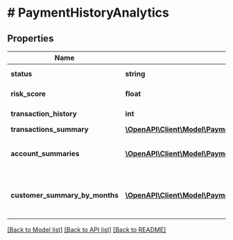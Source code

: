 # # PaymentHistoryAnalytics

## Properties

Name | Type | Description | Notes
------------ | ------------- | ------------- | -------------
**status** | **string** | Report status | [optional]
**risk_score** | **float** | Calculated risk score | [optional]
**transaction_history** | **int** | Months of transactions | [optional]
**transactions_summary** | [**\OpenAPI\Client\Model\PaymentHistoryTransactionsSummary**](PaymentHistoryTransactionsSummary.md) |  | [optional]
**account_summaries** | [**\OpenAPI\Client\Model\PaymentHistoryAccountSummary[]**](PaymentHistoryAccountSummary.md) | Account-level summary of transactions | [optional]
**customer_summary_by_months** | [**\OpenAPI\Client\Model\PaymentHistoryCustomerMonthlySummary[]**](PaymentHistoryCustomerMonthlySummary.md) | Customer-level summary of transactions per month | [optional]

[[Back to Model list]](../../README.md#models) [[Back to API list]](../../README.md#endpoints) [[Back to README]](../../README.md)
